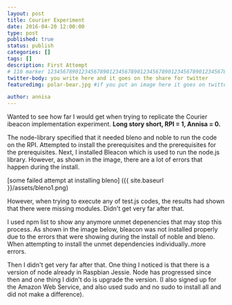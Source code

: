 ```yaml
---
layout: post
title: Courier Experiment 
date: 2016-04-20 12:00:00
type: post
published: true
status: publish
categories: []
tags: []
description: First Attempt
# 110 marker 1234567890123456789012345678901234567890123456789012345678901234567890123456789012345678901234567890123456789
twitter-body: you write here and it goes on the share for twitter
featuredimg: polar-bear.jpg #if you put an image here it goes on twitter too

author: annisa
---
```


Wanted to see how far I would get when trying to replicate the Courier ibeacon implementation experiment. <b>Long story short, RPI = 1, Annisa = 0. </b>

The node-library specified that it needed bleno and noble to run the code on the RPI. Attempted to install the prerequisites and the prerequisites for the prerequisites.
Next, I installed Bleacon which is used to run the node.js library. However, as shown in the image, there are a lot of errors that happen during the install. 

[some failed attempt at installing bleno] ({{ site.baseurl }}/assets/bleno1.png)

However, when trying to execute any of test.js codes, the results had shown that there were missing modules. Didn't get very far after that. 

I used npm list to show any anymore unmet depenencies that may stop this process. As shown in the image below, bleacon was not installed properly due to the errors that were showing during the install of noble and bleno. When attempting to install the unmet dependencies individually..more errors.

Then I didn't get very far after that. One thing I noticed is that there is a version of node already in Raspbian Jessie. Node has progressed since then and one thing I didn't do is upgrade the version. 
(I also signed up for the Amazon Web Service, and also used sudo and no sudo to install all and did not make a difference).
